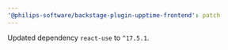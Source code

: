 ```yaml
---
'@philips-software/backstage-plugin-upptime-frontend': patch
---
```


Updated dependency `react-use` to `^17.5.1`.
